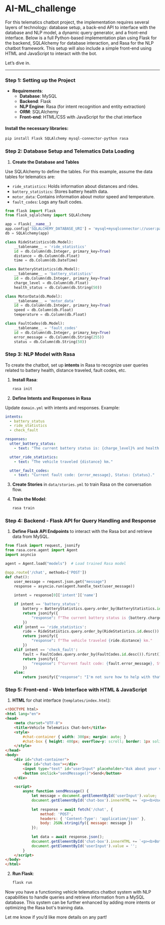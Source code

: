 # AI-ML_challenge

For this telematics chatbot project, the implementation requires several layers of technology: database setup, a back-end API to interface with the database and NLP model, a dynamic query generator, and a front-end interface. Below is a full Python-based implementation plan using Flask for the backend, SQLAlchemy for database interaction, and Rasa for the NLP chatbot framework. This setup will also include a simple front-end using HTML and JavaScript to interact with the bot.

Let’s dive in.

---

### **Step 1: Setting up the Project**

- **Requirements**:
  - **Database**: MySQL
  - **Backend**: Flask
  - **NLP Engine**: Rasa (for intent recognition and entity extraction)
  - **ORM**: SQLAlchemy
  - **Front-end**: HTML/CSS with JavaScript for the chat interface

#### Install the necessary libraries:
```bash
pip install Flask SQLAlchemy mysql-connector-python rasa
```

### **Step 2: Database Setup and Telematics Data Loading**

1. **Create the Database and Tables**

Use SQLAlchemy to define the tables. For this example, assume the data tables for telematics are:
   - `ride_statistics`: Holds information about distances and rides.
   - `battery_statistics`: Stores battery health data.
   - `motor_data`: Contains information about motor speed and temperature.
   - `fault_codes`: Logs any fault codes.

```python
from flask import Flask
from flask_sqlalchemy import SQLAlchemy

app = Flask(__name__)
app.config['SQLALCHEMY_DATABASE_URI'] = 'mysql+mysqlconnector://user:password@localhost/telematics'
db = SQLAlchemy(app)

class RideStatistics(db.Model):
    __tablename__ = 'ride_statistics'
    id = db.Column(db.Integer, primary_key=True)
    distance = db.Column(db.Float)
    time = db.Column(db.DateTime)

class BatteryStatistics(db.Model):
    __tablename__ = 'battery_statistics'
    id = db.Column(db.Integer, primary_key=True)
    charge_level = db.Column(db.Float)
    health_status = db.Column(db.String(50))

class MotorData(db.Model):
    __tablename__ = 'motor_data'
    id = db.Column(db.Integer, primary_key=True)
    speed = db.Column(db.Float)
    temperature = db.Column(db.Float)

class FaultCodes(db.Model):
    __tablename__ = 'fault_codes'
    id = db.Column(db.Integer, primary_key=True)
    error_message = db.Column(db.String(255))
    status = db.Column(db.String(50))
```

### **Step 3: NLP Model with Rasa**

To create the chatbot, set up **intents** in Rasa to recognize user queries related to battery health, distance traveled, fault codes, etc.

1. **Install Rasa**:
   ```bash
   rasa init
   ```

2. **Define Intents and Responses in Rasa**

Update `domain.yml` with intents and responses. Example:

```yaml
intents:
  - battery_status
  - ride_statistics
  - check_fault

responses:
  utter_battery_status:
    - text: "The current battery status is: {charge_level}% and health is {health_status}."

  utter_ride_statistics:
    - text: "The vehicle traveled {distance} km."

  utter_fault_codes:
    - text: "Current fault code: {error_message}, Status: {status}."
```

3. **Create Stories** in `data/stories.yml` to train Rasa on the conversation flow.

4. **Train the Model**:
   ```bash
   rasa train
   ```

### **Step 4: Backend - Flask API for Query Handling and Response**

1. **Define Flask API Endpoints** to interact with the Rasa bot and retrieve data from MySQL.

```python
from flask import request, jsonify
from rasa.core.agent import Agent
import asyncio

agent = Agent.load("models")  # Load trained Rasa model

@app.route('/chat', methods=['POST'])
def chat():
    user_message = request.json.get("message")
    response = asyncio.run(agent.handle_text(user_message))
    
    intent = response[0]['intent']['name']

    if intent == 'battery_status':
        battery = BatteryStatistics.query.order_by(BatteryStatistics.id.desc()).first()
        return jsonify({
            "response": f"The current battery status is {battery.charge_level}% and health is {battery.health_status}."
        })
    elif intent == 'ride_statistics':
        ride = RideStatistics.query.order_by(RideStatistics.id.desc()).first()
        return jsonify({
            "response": f"The vehicle traveled {ride.distance} km."
        })
    elif intent == 'check_fault':
        fault = FaultCodes.query.order_by(FaultCodes.id.desc()).first()
        return jsonify({
            "response": f"Current fault code: {fault.error_message}, Status: {fault.status}."
        })
    else:
        return jsonify({"response": "I'm not sure how to help with that."})
```

### **Step 5: Front-end - Web Interface with HTML & JavaScript**

1. **HTML** for chat interface (`templates/index.html`):

```html
<!DOCTYPE html>
<html lang="en">
<head>
    <meta charset="UTF-8">
    <title>Vehicle Telematics Chat-bot</title>
    <style>
        #chat-container { width: 300px; margin: auto; }
        #chat-box { height: 400px; overflow-y: scroll; border: 1px solid #ccc; padding: 10px; }
    </style>
</head>
<body>
    <div id="chat-container">
        <div id="chat-box"></div>
        <input type="text" id="userInput" placeholder="Ask about your vehicle..." />
        <button onclick="sendMessage()">Send</button>
    </div>

    <script>
        async function sendMessage() {
            let message = document.getElementById('userInput').value;
            document.getElementById('chat-box').innerHTML += `<p><b>User:</b> ${message}</p>`;
            
            let response = await fetch('/chat', {
                method: 'POST',
                headers: { 'Content-Type': 'application/json' },
                body: JSON.stringify({ message: message })
            });
            
            let data = await response.json();
            document.getElementById('chat-box').innerHTML += `<p><b>Bot:</b> ${data.response}</p>`;
            document.getElementById('userInput').value = '';
        }
    </script>
</body>
</html>
```

2. **Run Flask**:
   ```bash
   flask run
   ```

Now you have a functioning vehicle telematics chatbot system with NLP capabilities to handle queries and retrieve information from a MySQL database. This system can be further enhanced by adding more intents or optimizing the Rasa bot's training data. 

Let me know if you’d like more details on any part!
